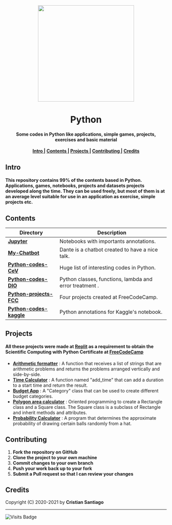 <div align = 'center'>
<img  src='https://user-images.githubusercontent.com/75224625/113930757-123a5c00-97c8-11eb-992e-44fc2137aac2.png' width= 300>
</div>
<h1 align='center'> Python</h1>

<h4 align='center'>Some codes in Python like applications, simple games, projects, exercises and basic material </h4>


<p align= 'center'> 
  <b>
    <a href ='#intro' > Intro </a>|
    <a href ='#contents' > Contents </a>|
    <a href ='#project' > Projects </a>|
    <a href ='#contribute'>Contributing </a>|
    <a href ='#credits' > Credits </a>
  </b>
</p>

<h2>
  <a name="intro">Intro </a> 
</h2>
 
####  This repository contains 99% of the contents based in Python. Applications, games, notebooks, projects and datasets projects developed along the time. They can be used freely, but most of them is at an average level suitable for use in an application as exercise, simple projects etc.


<h2>
  <a name="contents">Contents </a> 
</h2>

Directory | Description
----------|-------------------------------------------
[**Jupyter**](https://github.com/cristian-santiago/Python/tree/main/Jupyter)    | Notebooks with importants annotations. 
[**My-Chatbot**](https://github.com/cristian-santiago/Python/tree/main/My-ChatBot)     | Dante is a chatbot created to have a nice talk.
[**Python-codes-CeV**](https://github.com/cristian-santiago/Python/tree/main/Python-codes-CeV)  | Huge list of interesting codes in Python.
[**Python-codes-DIO**](https://github.com/cristian-santiago/Python/tree/main/Python-codes-DIO)    | Python classes, functions, lambda and error treatment .
[**Python-projects-FCC**](https://github.com/cristian-santiago/Python/tree/main/Python-projects-FCC)    | Four projects created at FreeCodeCamp.
[**Python-codes-kaggle**](https://github.com/cristian-santiago/Python/tree/main/python-codes-kaggle)    | Python annotations for Kaggle's notebook.


<h2>
  <a name="project">Projects </a> 
</h2>

 #### All these projects were made at [Replit](https://replit.com) as a requirement to obtain the Scientific Computing with Python Certificate at [FreeCodeCamp](https://www.freecodecamp.org)

* [**Arithmetic formatter**](https://replit.com/@engcristian/Arithmetic-formatter-FreeCodeCamp-project-1) : A function that receives a list of strings that are arithmetic problems and returns the problems arranged vertically and side-by-side.
* [**Time Calculator**](https://replit.com/@engcristian/Time-calculator-FreeCodeCampproject-2) : A function named "add_time" that can add a duration to a start time and return the result.
* [**Budget App**](https://replit.com/@engcristian/Budget-App-Project-FreeCodeCamp-Project3) : A "Category" class that can be used to create different budget categories.
* [**Polygon area calculator**](https://replit.com/@engcristian/Polygon-area-calculator-FreeCodeCamp-project4) : Oriented programming to create a Rectangle class and a Square class. The Square class is a subclass of Rectangle and inherit methods and attributes.
* [**Probability Calculator**](https://replit.com/@engcristian/Probability-calculator-FreeCodeCamp-project5) :  A program that determines the approximate probability of drawing certain balls randomly from a hat.

<h2>
  <a name="contribute">Contributing </a> 
</h2>


1. **Fork the repository on GitHub**
2. **Clone the project to your own machine**
3. **Commit changes to your own branch**
4. **Push your work back up to your fork**
5. **Submit a Pull request so that I can review your changes**

<h2>
  <a name="credits">Credits </a> 
</h2>

Copyright (C) 2020-2021 by **Cristian Santiago** 
___
![Visits Badge](https://badges.pufler.dev/visits/cristian-santiago/Python)
